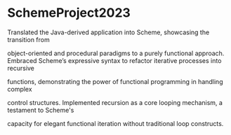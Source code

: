 # SchemeProject2023

Translated the Java-derived application into Scheme, showcasing the transition from 

object-oriented and procedural paradigms to a purely functional approach. Embraced Scheme’s expressive syntax to refactor iterative processes into recursive 

functions, demonstrating the power of functional programming in handling complex 

control structures. Implemented recursion as a core looping mechanism, a testament to Scheme's 

capacity for elegant functional iteration without traditional loop constructs. 

